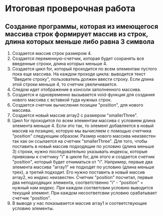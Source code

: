 # Итоговая проверочная работа 
## Создание программы, которая из имеющегося массива строк формирует массив из строк, длина которых меньше либо равна 3 символа
1. Создается массив строк размером 4.
2. Создается переменную-счетчик, которая будет сохранять все введенные строки, длина которых меньше 4.
3. Создается цикл for, который проходится по всем элементам пустого пока еще массива. На каждом проходе цикла: выводится текст "Введите строку", пользователь должен ввести строку. Если длина этой строки меньше 4, то счетчик увеличивается.
4. Следом идет отображение в консоли заполненного массива.
5. Создается и одновременно вызывается void-функция для создания нового массива с вставкой туда нужных строк.
6. Создается счетчик вычисления позиции "position", для нового массива.
7. Создается новый массив array2 с размером "smallerThree".
8. Цикл for проходится по всем элементам массива с условием длина элемента меньше 4. Если это так, то элемент добавляется в новый массив на позицию, которую мы вычисляем с помощью счетчика "position" следующим образом: Размер нового массива неизвестен так как он ссылается на счетчик "smallerThree". Для того, чтобы поставить в новый массив подходящие по условию (длина меньше 3) строки, нужно последовательно указывать индексы, которые привязаны к счетчику "i" в цикле for, для этого и создается счетчик "position", который будет отниматься от "i". Например, первые два элемента массива "array1" не подходят по условию (длина меньше трех), а третий подходит. Его нужно поставить в новый массив array2, но индекс неизвестен. Счетчик "position" посчитал, первые два неподходящих элемента, соответственно "i" - "position" = нужный нам индекс.
При каждом соответсвии условию выводится текущий элемент.
При каждом несоответсвии условию срабатывает счетчик "position".
9. В выводе у нас показывается массив array1 и соответствующие условию элементы.